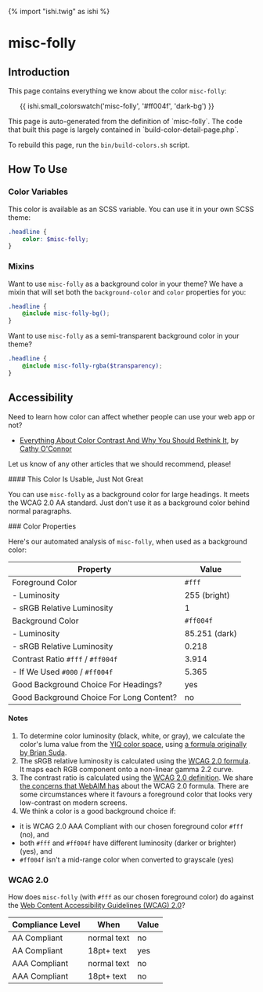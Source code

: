 {% import "ishi.twig" as ishi %}
# misc-folly

## Introduction

This page contains everything we know about the color `misc-folly`:

<div class="grid">
    <div class="cell">
        <div class="swatch">
            <ul>
                {{ ishi.small_colorswatch('misc-folly', '#ff004f', 'dark-bg') }}
            </ul>
        </div>
    </div>
</div>

<div class="callout attention" markdown="1">
This page is auto-generated from the definition of `misc-folly`. The code that built this page is largely contained in `build-color-detail-page.php`.

To rebuild this page, run the `bin/build-colors.sh` script.
</div>

## How To Use

### Color Variables

This color is available as an SCSS variable. You can use it in your own SCSS theme:

```scss
.headline {
    color: $misc-folly;
}
```

### Mixins

Want to use `misc-folly` as a background color in your theme? We have a mixin that will set both the `background-color` and `color` properties for you:

```scss
.headline {
    @include misc-folly-bg();
}
```

Want to use `misc-folly` as a semi-transparent background color in your theme?

```scss
.headline {
    @include misc-folly-rgba($transparency);
}
```

## Accessibility

Need to learn how color can affect whether people can use your web app or not?

* [Everything About Color Contrast And Why You Should Rethink It](https://www.smashingmagazine.com/2014/10/color-contrast-tips-and-tools-for-accessibility/), by [Cathy O'Connor](http://www.twitter.com/cagocon)

Let us know of any other articles that we should recommend, please!
<div class="callout warning" markdown="1">
#### This Color Is Usable, Just Not Great

You can use `misc-folly` as a background color for large headings. It meets the WCAG 2.0 AA standard. Just don't use it as a background color behind normal paragraphs.
</div>
### Color Properties

Here's our automated analysis of `misc-folly`, when used as a background color:

Property | Value
---------|------
Foreground Color | `#fff`
- Luminosity | 255 (bright)
- sRGB Relative Luminosity | 1
Background Color | `#ff004f`
- Luminosity | 85.251 (dark)
- sRGB Relative Luminosity | 0.218
Contrast Ratio `#fff` / `#ff004f` | 3.914
- If We Used `#000` / `#ff004f` | 5.365
Good Background Choice For Headings? | yes
Good Background Choice For Long Content? | no

#### Notes

1. To determine color luminosity (black, white, or gray), we calculate the color's luma value from the [YIQ color space](https://en.wikipedia.org/wiki/YIQ), using [a formula originally by Brian Suda](https://24ways.org/2010/calculating-color-contrast/).
1. The sRGB relative luminosity is calculated using the [WCAG 2.0 formula](https://www.w3.org/TR/WCAG20/#relativeluminancedef). It maps each RGB component onto a non-linear gamma 2.2 curve.
1. The contrast ratio is calculated using the [WCAG 2.0 definition](https://www.w3.org/TR/2008/REC-WCAG20-20081211/#contrast-ratiodef). We share [the concerns that WebAIM has](http://webaim.org/blog/wcag-2-1-feedback/) about the WCAG 2.0 formula. There are some circumstances where it favours a foreground color that looks very low-contrast on modern screens.
1. We think a color is a good background choice if:
  - it is WCAG 2.0 AAA Compliant with our chosen foreground color `#fff` (no), and
  - both `#fff` and `#ff004f` have different luminosity (darker or brighter) (yes), and
  - `#ff004f` isn't a mid-range color when converted to grayscale (yes)

### WCAG 2.0

How does `misc-folly` (with `#fff` as our chosen foreground color) do against the [Web Content Accessibility Guidelines (WCAG) 2.0](https://www.w3.org/TR/WCAG20/)?

Compliance Level | When | Value
-----------------|------|------
AA Compliant | normal text | no
AA Compliant | 18pt+ text | yes
AAA Compliant | normal text | no
AAA Compliant | 18pt+ text | no